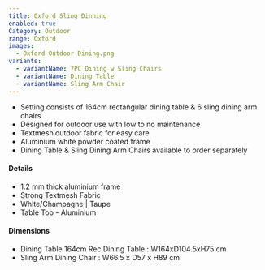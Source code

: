 ```yaml
---
title: Oxford Sling Dinning
enabled: true
Category: Outdoor
range: Oxford
images:
  - Oxford Outdoor Dining.png
variants:
  - variantName: 7PC Dining w Sling Chairs
  - variantName: Dining Table
  - variantName: Sling Arm Chair
---
```


* Setting consists of 164cm rectangular dining table & 6 sling dining arm chairs
* Designed for outdoor use with low to no maintenance
* Textmesh outdoor fabric for easy care
* Aluminium white powder coated frame
* Dining Table & Sling Dining Arm Chairs available to order separately

#### Details

* 1.2 mm thick aluminium frame
* Strong Textmesh Fabric
* White/Champagne | Taupe
* Table Top - Aluminium


#### Dimensions

* Dining Table 164cm Rec Dining Table : W164xD104.5xH75 cm
* Sling Arm Dining Chair : W66.5 x D57 x H89 cm
